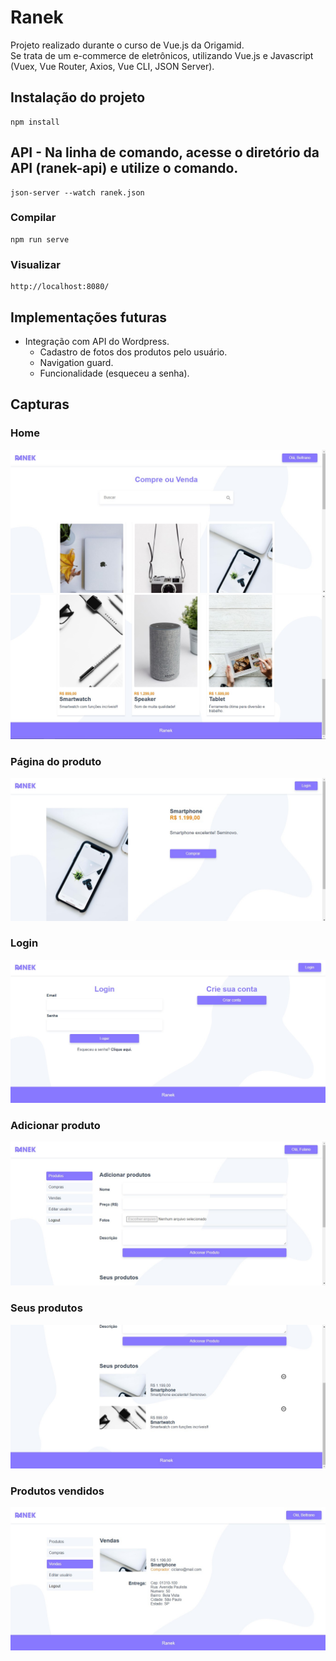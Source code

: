 # Ranek

Projeto realizado durante o curso de Vue.js da Origamid.  
Se trata de um e-commerce de eletrônicos, utilizando Vue.js e Javascript (Vuex, Vue Router, Axios, Vue CLI, JSON Server).

## Instalação do projeto
```
npm install
```
## API - Na linha de comando, acesse o diretório da API (ranek-api) e utilize o comando.
```
json-server --watch ranek.json
```
### Compilar
```
npm run serve
```
### Visualizar
```
http://localhost:8080/
```

## Implementações futuras
- Integração com API do Wordpress.
  - Cadastro de fotos dos produtos pelo usuário.
  - Navigation guard.
  - Funcionalidade (esqueceu a senha).  

## Capturas 
### Home
![Home1](./src/assets/readme/home1.jpg)
![Home2](./src/assets/readme/home2.jpg)
### Página do produto
![Produto](./src/assets/readme/produto.jpg)
### Login
![Login](./src/assets/readme/login.jpg)
### Adicionar produto
![Adicionar](./src/assets/readme/adicionar.jpg)
### Seus produtos
![Seus](./src/assets/readme/seus.jpg)
### Produtos vendidos
![Venda](./src/assets/readme/vendas.jpg)